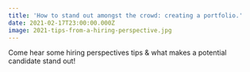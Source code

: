 ```yaml
---
title: 'How to stand out amongst the crowd: creating a portfolio.'
date: 2021-02-17T23:00:00.000Z
image: 2021-tips-from-a-hiring-perspective.jpg
---
```


Come hear some hiring perspectives tips & what makes a potential candidate stand out!
